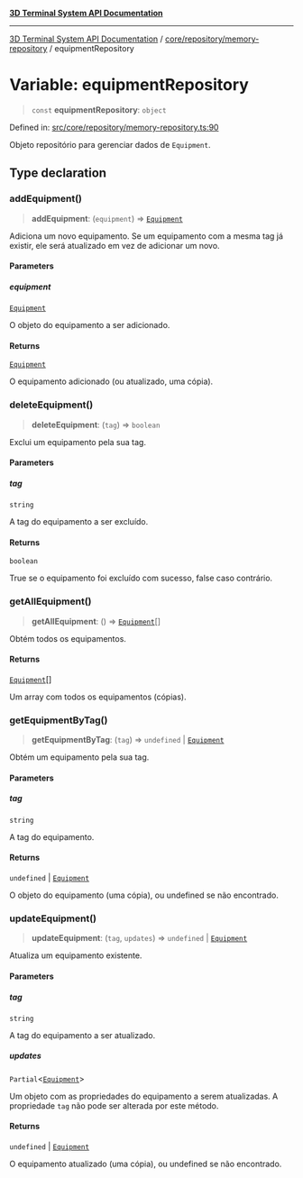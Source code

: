 [**3D Terminal System API Documentation**](../../../../README.md)

***

[3D Terminal System API Documentation](../../../../README.md) / [core/repository/memory-repository](../README.md) / equipmentRepository

# Variable: equipmentRepository

> `const` **equipmentRepository**: `object`

Defined in: [src/core/repository/memory-repository.ts:90](https://github.com/Dicommunitas/ThreeJS_Terminal_3D/blob/6861c3fedb296b50971bbc544df59a09f35d0238/src/core/repository/memory-repository.ts#L90)

Objeto repositório para gerenciar dados de `Equipment`.

## Type declaration

### addEquipment()

> **addEquipment**: (`equipment`) => [`Equipment`](../../../../lib/types/interfaces/Equipment.md)

Adiciona um novo equipamento. Se um equipamento com a mesma tag já existir,
ele será atualizado em vez de adicionar um novo.

#### Parameters

##### equipment

[`Equipment`](../../../../lib/types/interfaces/Equipment.md)

O objeto do equipamento a ser adicionado.

#### Returns

[`Equipment`](../../../../lib/types/interfaces/Equipment.md)

O equipamento adicionado (ou atualizado, uma cópia).

### deleteEquipment()

> **deleteEquipment**: (`tag`) => `boolean`

Exclui um equipamento pela sua tag.

#### Parameters

##### tag

`string`

A tag do equipamento a ser excluído.

#### Returns

`boolean`

True se o equipamento foi excluído com sucesso, false caso contrário.

### getAllEquipment()

> **getAllEquipment**: () => [`Equipment`](../../../../lib/types/interfaces/Equipment.md)[]

Obtém todos os equipamentos.

#### Returns

[`Equipment`](../../../../lib/types/interfaces/Equipment.md)[]

Um array com todos os equipamentos (cópias).

### getEquipmentByTag()

> **getEquipmentByTag**: (`tag`) => `undefined` \| [`Equipment`](../../../../lib/types/interfaces/Equipment.md)

Obtém um equipamento pela sua tag.

#### Parameters

##### tag

`string`

A tag do equipamento.

#### Returns

`undefined` \| [`Equipment`](../../../../lib/types/interfaces/Equipment.md)

O objeto do equipamento (uma cópia), ou undefined se não encontrado.

### updateEquipment()

> **updateEquipment**: (`tag`, `updates`) => `undefined` \| [`Equipment`](../../../../lib/types/interfaces/Equipment.md)

Atualiza um equipamento existente.

#### Parameters

##### tag

`string`

A tag do equipamento a ser atualizado.

##### updates

`Partial`\<[`Equipment`](../../../../lib/types/interfaces/Equipment.md)\>

Um objeto com as propriedades do equipamento a serem atualizadas.
                                     A propriedade `tag` não pode ser alterada por este método.

#### Returns

`undefined` \| [`Equipment`](../../../../lib/types/interfaces/Equipment.md)

O equipamento atualizado (uma cópia), ou undefined se não encontrado.
